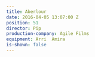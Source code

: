 ```yaml
---
title: Aberlour
date: 2016-04-05 13:07:00 Z
position: 51
director: Pip
production-company: Agile Films
equipment: Arri  Amira
is-shown: false
---
```


